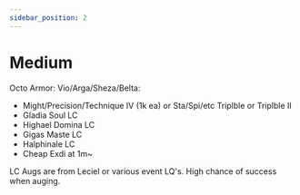```yaml
---
sidebar_position: 2
---
```


# Medium

Octo Armor: Vio/Arga/Sheza/Belta:
- Might/Precision/Technique IV (1k ea) or Sta/Spi/etc Triplble or Triplble II 
- Gladia Soul LC
- Highael Domina LC
- Gigas Maste LC
- Halphinale LC
- Cheap Exdi at 1m~

LC Augs are from Leciel or various event LQ's. High chance of success when auging. 
